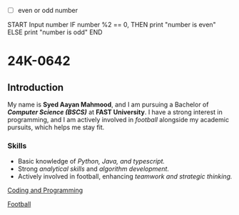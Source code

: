 - [ ] even or odd number

START
Input number
IF number %2 == 0, THEN
   print "number is even"
ELSE
   print "number is odd"
END




















# 24K-0642

## Introduction
My name is **Syed Aayan Mahmood**, and I am pursuing a Bachelor of ***Computer Science (BSCS)*** at **FAST University**. I have a strong interest in programming, and I am actively involved in _football_ alongside my academic pursuits, which helps me stay fit.

### Skills

- Basic knowledge of _Python, Java, and typescript._
- Strong _analytical skills_ and _algorithm development._
- Actively involved in football, enhancing _teamwork and strategic thinking._

[Coding and Programming](https://images.app.goo.gl/ymdRhQZkzZFvdk1A6)

[Football](https://images.app.goo.gl/8frfupjXZKeqQ9P89)
